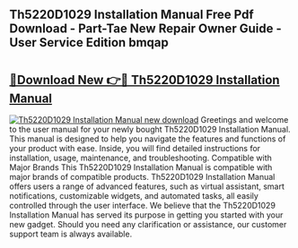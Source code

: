 ## Th5220D1029 Installation Manual Free Pdf Download - Part-Tae New Repair Owner Guide - User Service Edition bmqap

# <h2><a href="http://bc20380.oget.top/?id=Th5220D1029+Installation+Manual">🔗Download New 👉🔴 Th5220D1029 Installation Manual</a></h2>

[![Th5220D1029 Installation Manual new download](https://i.imgur.com/5g1atiW.png)](http://bc20380.oget.top/?id=Th5220D1029+Installation+Manual)
Greetings and welcome to the user manual for your newly bought Th5220D1029 Installation Manual. This manual is designed to help you navigate the features and functions of your product with ease. Inside, you will find detailed instructions for installation, usage, maintenance, and troubleshooting. Compatible with Major Brands This Th5220D1029 Installation Manual is compatible with major brands of compatible products. Th5220D1029 Installation Manual offers users a range of advanced features, such as virtual assistant, smart notifications, customizable widgets, and automated tasks, all easily controlled through the user interface. We believe that the Th5220D1029 Installation Manual has served its purpose in getting you started with your new gadget. Should you need any clarification or assistance, our customer support team is always available.
